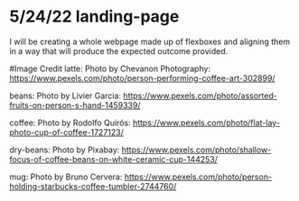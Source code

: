 # 5/24/22 landing-page
I will be creating a whole webpage made up of flexboxes and aligning them in a way that will produce the expected outcome provided.

#Image Credit
latte: Photo by Chevanon Photography: https://www.pexels.com/photo/person-performing-coffee-art-302899/

beans: Photo by Livier Garcia: https://www.pexels.com/photo/assorted-fruits-on-person-s-hand-1459339/

coffee: Photo by Rodolfo Quirós: https://www.pexels.com/photo/flat-lay-photo-cup-of-coffee-1727123/

dry-beans: Photo by Pixabay: https://www.pexels.com/photo/shallow-focus-of-coffee-beans-on-white-ceramic-cup-144253/

mug: Photo by Bruno Cervera: https://www.pexels.com/photo/person-holding-starbucks-coffee-tumbler-2744760/
